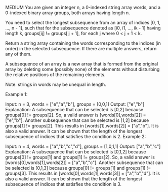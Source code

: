 MEDIUM
You are given an integer n, a 0-indexed string array words, and a 0-indexed binary array groups, both arrays having length n.

You need to select the longest subsequence from an array of indices [0, 1, ..., n - 1], such that for the subsequence denoted as [i0, i1, ..., ik - 1] having length k, groups[ij] != groups[ij + 1], for each j where 0 < j + 1 < k.

Return a string array containing the words corresponding to the indices (in order) in the selected subsequence. If there are multiple answers, return any of them.


A subsequence of an array is a new array that is formed from the original array by deleting some (possibly none) of the elements without disturbing the relative positions of the remaining elements.

Note: strings in words may be unequal in length.

 

Example 1:

Input: n = 3, words = ["e","a","b"], groups = [0,0,1]
Output: ["e","b"]
Explanation: A subsequence that can be selected is [0,2] because groups[0] != groups[2].
So, a valid answer is [words[0],words[2]] = ["e","b"].
Another subsequence that can be selected is [1,2] because groups[1] != groups[2].
This results in [words[1],words[2]] = ["a","b"].
It is also a valid answer.
It can be shown that the length of the longest subsequence of indices that satisfies the condition is 2.
Example 2:

Input: n = 4, words = ["a","b","c","d"], groups = [1,0,1,1]
Output: ["a","b","c"]
Explanation: A subsequence that can be selected is [0,1,2] because groups[0] != groups[1] and groups[1] != groups[2].
So, a valid answer is [words[0],words[1],words[2]] = ["a","b","c"].
Another subsequence that can be selected is [0,1,3] because groups[0] != groups[1] and groups[1] != groups[3].
This results in [words[0],words[1],words[3]] = ["a","b","d"].
It is also a valid answer.
It can be shown that the length of the longest subsequence of indices that satisfies the condition is 3.
